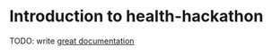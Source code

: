 # Introduction to health-hackathon

TODO: write [great documentation](http://jacobian.org/writing/what-to-write/)

